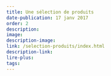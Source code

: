 ```yaml
---
title: Une sélection de produits
date-publication: 17 janv 2017
order: 2
description: 
image:
description-image:
link: /selection-produits/index.html
description-link:
lire-plus: 
tags: 
---
```


